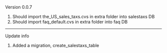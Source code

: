 Version 0.0.7

1. Should import the_US_sales_taxs.cvs in extra folder into salestaxs DB
2. Should import faq_default.cvs in extra folder into faq DB

------------------------------------------------------------------------
Update info
1. Added a migration, create_salestaxs_table